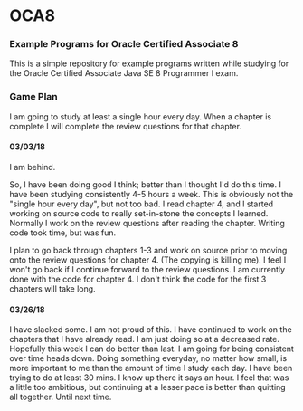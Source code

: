 # OCA8
### Example Programs for Oracle Certified Associate 8
This is a simple repository for example programs written while studying for the Oracle Certified Associate Java SE 8 Programmer I exam.

### Game Plan
I am going to study at least a single hour every day. When a chapter is complete I will complete the review questions for that chapter. 

#### 03/03/18
I am behind.

So, I have been doing good I think; better than I thought I'd do this time. I have been studying consistently 4-5 hours a week. This is obviously not the "single hour every day", but not too bad. I read chapter 4, and I started working on source code to really set-in-stone the concepts I learned. Normally I work on the review questions after reading the chapter. Writing code took time, but was fun.

I plan to go back through chapters 1-3 and work on source prior to moving onto the review questions for chapter 4. (The copying is killing me). I feel I won't go back if I continue forward to the review questions. I am currently done with the code for chapter 4. I don't think the code for the first 3 chapters will take long.

#### 03/26/18
I have slacked some. I am not proud of this. I have continued to work on the chapters that I have already read. I am just doing so at a decreased rate. Hopefully this week I can do better than last. I am going for being consistent over time heads down. Doing something everyday, no matter how small, is more important to me than the amount of time I study each day. I have been trying to do at least 30 mins. I know up there it says an hour. I feel that was a little too ambitious, but continuing at a lesser pace is better than quitting all together. Until next time.
